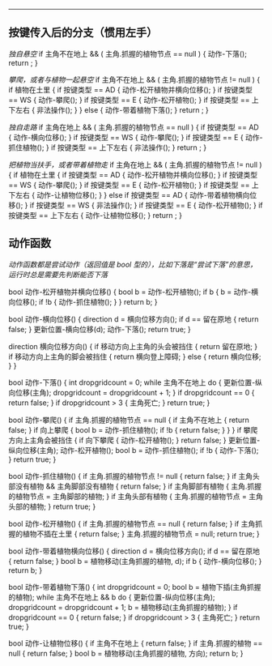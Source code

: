 
----

## 按键传入后的分支（惯用左手）

*独自悬空*
if 主角不在地上 && ( 主角.抓握的植物节点 == null )
{
	动作-下落();
	return ;
}

*攀爬，或者与植物一起悬空*
if 主角不在地上 && ( 主角.抓握的植物节点 != null )
{
	if 植物在土里
	{
		if 按键类型 == AD { 动作-松开植物并横向位移(); }
		if 按键类型 == WS { 动作-攀爬(); }
		if 按键类型 == E { 动作-松开植物(); }
		if 按键类型 == 上下左右 { 非法操作(); }
	}
	else
	{
		动作-带着植物下落();
	}
	return ;
}

*独自走路*
if 主角在地上 && ( 主角.抓握的植物节点 == null )
{
	if 按键类型 == AD { 动作-横向位移(); }
	if 按键类型 == WS { 动作-攀爬(); }
	if 按键类型 == E { 动作-抓住植物(); }
	if 按键类型 == 上下左右 { 非法操作(); }
	return ;
}

*把植物当扶手，或者带着植物走*
if 主角在地上 && ( 主角.抓握的植物节点 != null )
{
	if 植物在土里
	{
		if 按键类型 == AD { 动作-松开植物并横向位移(); }
		if 按键类型 == WS { 动作-攀爬(); }
		if 按键类型 == E { 动作-松开植物(); }
		if 按键类型 == 上下左右 { 动作-让植物位移(); }
	}
	else
		if 按键类型 == AD { 动作-带着植物横向位移(); }
		if 按键类型 == WS { 非法操作(); }
		if 按键类型 == E { 动作-松开植物(); }
		if 按键类型 == 上下左右 { 动作-让植物位移(); }
	return ;
}

## 动作函数

*动作函数都是尝试动作（返回值是 bool 型的），比如下落是“尝试下落”的意思，运行时总是需要先判断能否下落*

bool 动作-松开植物并横向位移()
{
	bool b = 动作-松开植物(); 
	if b 
	{ 
		b = 动作-横向位移(); 
		if !b { 动作-抓住植物(); }
	}
	return b;
}

bool 动作-横向位移()
{
	direction d = 横向位移方向();
	if d == 留在原地 { return false; }
	更新位置-横向位移(d);
	动作-下落();
	return true;
}

direction 横向位移方向()
{
	if 移动方向上主角的头会被挡住 { return 留在原地; }
	if 移动方向上主角的脚会被挡住 { return 横向登上障碍; }
	else { return 横向位移; }
}

bool 动作-下落()
{
	int dropgridcount = 0;
	while 主角不在地上 do
	{
		更新位置-纵向位移(主角);
		dropgridcount = dropgridcount + 1;
	}
	if dropgridcount == 0 { return false; }
	if dropgridcount > 3 { 主角死亡; }
	return true;
}

bool 动作-攀爬()
{
	if 主角.抓握的植物节点 == null
	{
		if 主角不在地上 { return false; }
		if 向上攀爬
		{
			bool b = 动作-抓住植物();
			if !b { return false; }
		}
	}
	if 攀爬方向上主角会被挡住
	{ 
		if 向下攀爬 { 动作-松开植物(); }
		return false; 
	}
	更新位置-纵向位移(主角);
	动作-松开植物();
	bool b = 动作-抓住植物();
	if !b { 动作-下落(); }
	return true;
}

bool 动作-抓住植物()
{
	if 主角.抓握的植物节点 != null { return false; }
	if 主角头部没有植物 && 主角脚部没有植物 { return false; }
	if 主角脚部有植物 { 主角.抓握的植物节点 = 主角脚部的植物; }
	if 主角头部有植物 { 主角.抓握的植物节点 = 主角头部的植物; }
	return true;
}

bool 动作-松开植物()
{
	if 主角.抓握的植物节点 == null { return false; }
	if 主角抓握的植物不插在土里 { return false; }
	主角.抓握的植物节点 = null;
	return true;
}

bool 动作-带着植物横向位移()
{
	direction d = 横向位移方向();
	if d == 留在原地 { return false; }
	bool b = 植物移动(主角抓握的植物, d);
	if b { 动作-横向位移(); }
	return b;
}

bool 动作-带着植物下落()
{
	int dropgridcount = 0;
	bool b = 植物下插(主角抓握的植物);
	while 主角不在地上 && b do
	{
		更新位置-纵向位移(主角);
		dropgridcount = dropgridcount + 1;
		b = 植物移动(主角抓握的植物); 
	}
	if dropgridcount == 0 { return false; }
	if dropgridcount > 3 { 主角死亡; }
	return true;
}

bool 动作-让植物位移()
{
	if 主角不在地上 { return false; }
	if 主角.抓握的植物 == null { return false; }
	bool b = 植物移动(主角抓握的植物, 方向); 
	return b;
}